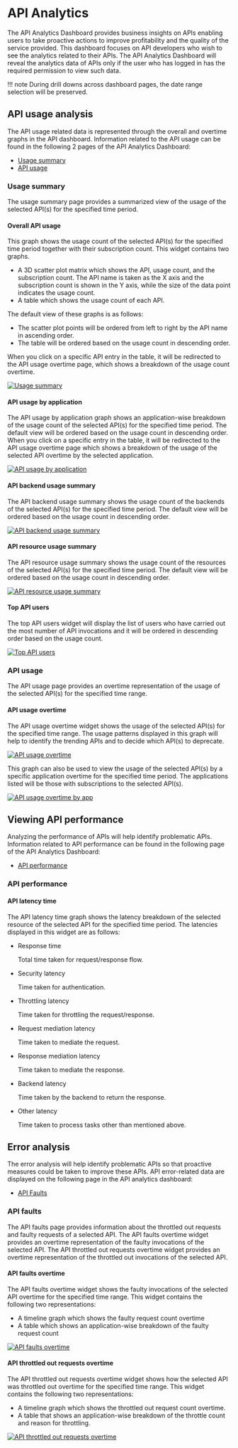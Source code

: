 # API Analytics

The API Analytics Dashboard provides business insights on APIs enabling users to take proactive actions to improve profitability and the quality of the service provided. This dashboard focuses on API developers who wish to see the analytics related to their APIs. The API Analytics Dashboard will reveal the analytics data of APIs only if the user who has logged in has the required permission to view such data.   

!!! note
    During drill downs across dashboard pages, the date range selection will be preserved. 

## API usage analysis
The API usage related data is represented through the overall and overtime graphs in the API dashboard. Information related to the API usage can be found in the following 2 pages of the API Analytics Dashboard:

-   [Usage summary]({{base_path}}/learn/analytics/viewing-api-statistics/api-analytics-dashboard/#usage-summary)
-   [API usage]({{base_path}}/learn/analytics/viewing-api-statistics/api-analytics-dashboard/#api-usage)

### Usage summary
The usage summary page provides a summarized view of the usage of the selected API(s) for the specified time period.

#### Overall API usage
This graph shows the usage count of the selected API(s) for the specified time period together with their subscription count. This widget contains two graphs.

- A 3D scatter plot matrix which shows the API, usage count, and the subscription count. The API name is taken as the X axis and the subscription count is shown in the Y axis, while the size of the data point indicates the usage count.
- A table which shows the usage count of each API.

The default view of these graphs is as follows:

- The scatter plot points will be ordered from left to right by the API name in ascending order.
- The table will be ordered based on the usage count in descending order.

When you click on a specific API entry in the table, it will be redirected to the API usage overtime page, which shows a breakdown of the usage count overtime.

[![Usage summary]({{base_path}}/assets/img/learn/analytics/analytics_overall_api_usage_widget.png)]({{base_path}}/assets/img/learn/analytics/analytics_overall_api_usage_widget.png)

#### API usage by application
The API usage by application graph shows an application-wise breakdown of the usage count of the selected API(s) for the specified time period. The default view will be ordered based on the usage count in descending order. When you click on a specific entry in the table, it will be redirected to the API usage overtime page which shows a breakdown of the usage of the selected API overtime by the selected application.

[![API usage by application]({{base_path}}/assets/img/learn/analytics/analytics_api_usage_by_app_widget.png)]({{base_path}}/assets/img/learn/analytics/analytics_api_usage_by_app_widget.png)

#### API backend usage summary
The API backend usage summary shows the usage count of the backends of the selected API(s) for the specified time period. The default view will be ordered based on the usage count in descending order. 

[![API backend usage summary]({{base_path}}/assets/img/learn/analytics/analytics_api_backend_usage_widget.png)]({{base_path}}/assets/img/learn/analytics/analytics_api_backend_usage_widget.png)

#### API resource usage summary
The API resource usage summary shows the usage count of the resources of the selected API(s) for the specified time period. The default view will be ordered based on the usage count in descending order. 

[![API resource usage summary]({{base_path}}/assets/img/learn/analytics/analytics_api_resource_usage_widget.png)]({{base_path}}/assets/img/learn/analytics/analytics_api_resource_usage_widget.png)

#### Top API users 
The top API users widget will display the list of users who have carried out the most number of API invocations and it will be ordered in descending order based on the usage count.

[![Top API users]({{base_path}}/assets/img/learn/analytics/analytics_top_api_users_widget.png)]({{base_path}}/assets/img/learn/analytics/analytics_top_api_users_widget.png)

### API usage
The API usage page provides an overtime representation of the usage of the selected API(s) for the specified time range.  

#### API usage overtime
The API usage overtime widget shows the usage of the selected API(s) for the specified time range. The usage patterns displayed in this graph will help to identify the trending APIs and to decide which API(s) to deprecate.

[![API usage overtime]({{base_path}}/assets/img/learn/analytics/analytics_api_usage_overtime_widget.png)]({{base_path}}/assets/img/learn/analytics/analytics_api_usage_overtime_widget.png)

This graph can also be used to view the usage of the selected API(s) by a specific application overtime for the specified time period. The applications listed will be those with subscriptions to the selected API(s).

[![API usage overtime by app]({{base_path}}/assets/img/learn/analytics/analytics_api_usage_overtime_by_app_widget.png)]({{base_path}}/assets/img/learn/analytics/analytics_api_usage_overtime_by_app_widget.png)

## Viewing API performance
Analyzing the performance of APIs will help identify problematic APIs. Information related to API performance can be found in the following page of the API Analytics Dashboard:

- [API performance]({{base_path}}/learn/analytics/viewing-api-statistics/api-analytics-dashboard/#api-performance)

### API performance

#### API latency time
The API  latency time graph shows the latency breakdown of the selected resource of the selected API for the specified time period. The latencies displayed in this widget are as follows:

- Response time

     Total time taken for request/response flow.
    
- Security latency

     Time taken for authentication.
    
- Throttling latency

     Time taken for throttling the request/response.
    
- Request mediation latency

     Time taken to mediate the request.
    
- Response mediation latency

     Time taken to mediate the response.
    
- Backend latency

     Time taken by the backend to return the response.
    
- Other latency

     Time taken to process tasks other than mentioned above.

## Error analysis
The error analysis will help identify problematic APIs so that proactive measures could be taken to improve these APIs. API error-related data are displayed on the following page in the API analytics dashboard:

- [API Faults]({{base_path}}/learn/analytics/viewing-api-statistics/api-analytics-dashboard/#api-faults) 

### API faults
The API faults page provides information about the throttled out requests and faulty requests of a selected API. The API faults overtime widget provides an overtime representation of the faulty invocations of the selected API. The API throttled out requests overtime widget provides an overtime representation of the throttled out invocations of the selected API.

#### API faults overtime
The API faults overtime widget shows the faulty invocations of the selected API overtime for the specified time range. This widget contains the following two representations:

- A timeline graph which shows the faulty request count overtime
- A table which shows an application-wise breakdown of the faulty request count 

[![API faults overtime]({{base_path}}/assets/img/learn/analytics/analytics_api_fault_analytics_widget.png)]({{base_path}}/assets/img/learn/analytics/analytics_api_fault_analytics_widget.png)

#### API throttled out requests overtime
The API throttled out requests overtime widget shows how the selected API was throttled out overtime for the specified time range. This widget contains the following two representations:

- A timeline graph which shows the throttled out request count overtime.
- A table that shows an application-wise breakdown of the throttle count and reason for throttling.

[![API throttled out requests overtime]({{base_path}}/assets/img/learn/analytics/analytics_api_throttle_analytics_widget.png)]({{base_path}}/assets/img/learn/analytics/analytics_api_throttle_analytics_widget.png)
